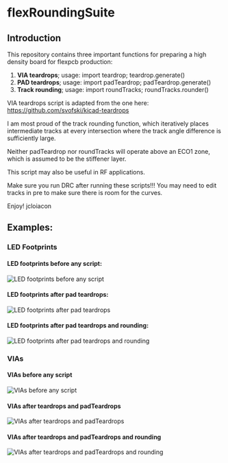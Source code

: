 # flexRoundingSuite
## Introduction

This repository contains three important functions for preparing a high density board for flexpcb production:
1) **VIA teardrops**;  usage: import teardrop; teardrop.generate()
2) **PAD teardrops**;  usage: import padTeardrop; padTeardrop.generate()
3) **Track rounding**; usage: import roundTracks; roundTracks.rounder()

VIA teardrops script is adapted from the one here:
https://github.com/svofski/kicad-teardrops

I am most proud of the track rounding function, which iteratively places intermediate tracks at every intersection where the track angle difference is sufficiently large. 

Neither padTeardrop nor roundTracks will operate above an ECO1 zone, which is assumed to be the stiffener layer. 

This script may also be useful in RF applications.

Make sure you run DRC after running these scripts!!! You may need to edit tracks in pre to make sure there is room for the curves. 

Enjoy!
jcloiacon

## Examples:

### LED Footprints

#### LED footprints before any script:

![LED footprints before any script](https://imgur.com/brsHhDN.png)

#### LED footprints after pad teardrops:

![LED footprints after pad teardrops](https://imgur.com/rDwSO6a.png)

#### LED footprints after pad teardrops and rounding:

![LED footprints after pad teardrops and rounding](https://imgur.com/GCDScS4.png)

### VIAs

#### VIAs before any script

![VIAs before any script](https://imgur.com/S8dzbRL.png)

#### VIAs after teardrops and padTeardrops

![VIAs after teardrops and padTeardrops](https://imgur.com/QMF7foi.png)

#### VIAs after teardrops and padTeardrops and rounding

![VIAs after teardrops and padTeardrops and rounding](https://imgur.com/etUYDx7.png)
